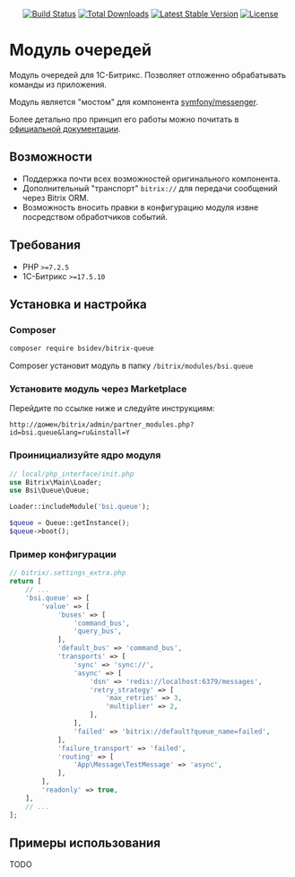 <p align="center">
<a href="https://github.com/bsidev/bitrix-queue/actions"><img src="https://github.com/bsidev/bitrix-queue/workflows/tests/badge.svg" alt="Build Status"></a>
<a href="https://packagist.org/packages/bsidev/bitrix-queue"><img src="https://poser.pugx.org/bsidev/bitrix-queue/d/total.svg" alt="Total Downloads"></a>
<a href="https://packagist.org/packages/bsidev/bitrix-queue"><img src="https://poser.pugx.org/bsidev/bitrix-queue/v/stable.svg" alt="Latest Stable Version"></a>
<a href="https://packagist.org/packages/bsidev/bitrix-queue"><img src="https://poser.pugx.org/bsidev/bitrix-queue/license.svg" alt="License"></a>
</p>

# Модуль очередей

Модуль очередей для 1С-Битрикс. Позволяет отложенно обрабатывать команды из приложения.

Модуль является "мостом" для компонента [symfony/messenger](https://symfony.com/doc/current/messenger.html).

Более детально про принцип его работы можно почитать в [официальной документации](https://symfony.com/doc/current/components/messenger.html).

## Возможности

- Поддержка почти всех возможностей оригинального компонента.
- Дополнительный "транспорт" `bitrix://` для передачи сообщений через Bitrix ORM.
- Возможность вносить правки в конфигурацию модуля извне посредством обработчиков событий.

## Требования

- PHP `>=7.2.5`
- 1С-Битрикс `>=17.5.10`

## Установка и настройка

### Composer

```sh
composer require bsidev/bitrix-queue
```

Composer установит модуль в папку `/bitrix/modules/bsi.queue`

### Установите модуль через Marketplace

Перейдите по ссылке ниже и следуйте инструкциям:

```
http://домен/bitrix/admin/partner_modules.php?id=bsi.queue&lang=ru&install=Y
```

### Проинициализуйте ядро модуля

```php
// local/php_interface/init.php
use Bitrix\Main\Loader;
use Bsi\Queue\Queue;

Loader::includeModule('bsi.queue');

$queue = Queue::getInstance();
$queue->boot();
```

### Пример конфигурации

```php
// bitrix/.settings_extra.php
return [
    // ...
    'bsi.queue' => [
        'value' => [
            'buses' => [
                'command_bus',
                'query_bus',
            ],
            'default_bus' => 'command_bus',
            'transports' => [
                'sync' => 'sync://',
                'async' => [
                    'dsn' => 'redis://localhost:6379/messages',
                    'retry_strategy' => [
                        'max_retries' => 3,
                        'multiplier' => 2,
                    ],
                ],
                'failed' => 'bitrix://default?queue_name=failed',
            ],
            'failure_transport' => 'failed',
            'routing' => [
                'App\Message\TestMessage' => 'async',
            ],
        ],
        'readonly' => true,
    ],
    // ...
];
```

## Примеры использования

TODO
